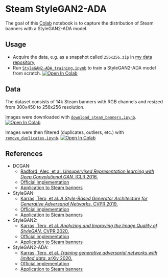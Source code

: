 # Steam StyleGAN2-ADA

The goal of this [Colab][colab-website] notebook is to capture the distribution of Steam banners with a StyleGAN2-ADA model.

## Usage

-   Acquire the data, e.g. as a snapshot called `256x256.zip` in [my data repository][data-repository],
-   Run [`StyleGAN2-ADA_training.ipynb`][colab-notebook] to train a StyleGAN2-ADA model from scratch.
[![Open In Colab][colab-badge]][colab-notebook]

## Data

The dataset consists of 14k Steam banners with RGB channels and resized from 300x450 to 256x256 resolution.

Images were downloaded with [`download_steam_banners.ipynb`][download_steam_banners].
[![Open In Colab][colab-badge]][download_steam_banners]

Images were then filtered (duplicates, outliers, etc.) with [`remove_duplicates.ipynb`][filter_steam_banners].
[![Open In Colab][colab-badge]][filter_steam_banners]

## References

-   DCGAN:
    -   [Radford, Alec, et al. *Unsupervised Representation learning with Deep Convolutional GAN*. ICLR 2016.][dcgan-paper]
    -   [Official implementation][dcgan-official-repository]
    -   [Application to Steam banners][dcgan-applied-to-steam-banners]
-   StyleGAN:
    -   [Karras, Tero, et al. *A Style-Based Generator Architecture for Generative Adversarial Networks*. CVPR 2019.][stylegan1-paper]
    -   [Official implementation][stylegan1-official-repository]
    -   [Application to Steam banners][stylegan1-applied-to-steam-banners]
-   StyleGAN2:
    - [Karras, Tero, et al. *Analyzing and Improving the Image Quality of StyleGAN*. CVPR 2020.][stylegan2-paper]
    -   [Official implementation][stylegan2-official-repository]
    -   [Application to Steam banners][stylegan2-applied-to-steam-banners]
-   StyleGAN2-ADA:
    -   [Karras, Tero, et al. *Training generative adversarial networks with limited data*. arXiv 2020.][stylegan2-ada-paper]
    -   [Official implementation][stylegan2-ada-official-repository]
    -   [Application to Steam banners][stylegan2-ada-applied-to-steam-banners]

<!-- Definitions -->

[download_steam_banners]: <https://colab.research.google.com/github/woctezuma/google-colab/blob/master/download_steam_banners.ipynb>
[filter_steam_banners]: <https://colab.research.google.com/github/woctezuma/steam-stylegan2-ada/blob/main/remove_duplicates.ipynb>

[colab-website]: <https://colab.research.google.com>
[colab-notebook]: <https://colab.research.google.com/github/woctezuma/steam-stylegan2-ada/blob/main/StyleGAN2-ADA_training.ipynb>
[colab-badge]: <https://colab.research.google.com/assets/colab-badge.svg>

[data-repository]: <https://github.com/woctezuma/download-steam-banners-data>

[dcgan-paper]: <https://arxiv.org/abs/1511.06434>
[stylegan1-paper]: <https://arxiv.org/abs/1812.04948>
[stylegan2-paper]: <https://arxiv.org/abs/1912.04958>
[stylegan2-ada-paper]: <https://arxiv.org/abs/2006.06676>

[dcgan-official-repository]: <https://github.com/Newmu/dcgan_code>
[stylegan1-official-repository]: <https://github.com/NVlabs/stylegan>
[stylegan2-official-repository]: <https://github.com/NVlabs/stylegan2>
[stylegan2-ada-official-repository]: <https://github.com/NVlabs/stylegan2-ada>

[dcgan-applied-to-steam-banners]: <https://github.com/woctezuma/google-colab>
[stylegan1-applied-to-steam-banners]: <https://github.com/woctezuma/steam-stylegan>
[stylegan2-applied-to-steam-banners]: <https://github.com/woctezuma/steam-stylegan2>
[stylegan2-ada-applied-to-steam-banners]: <https://github.com/woctezuma/steam-stylegan2-ada>
